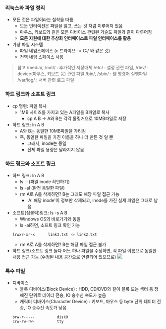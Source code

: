 ### 리눅스와 파일 정리
- 모든 것은 파일이라는 철학을 따름
  + 모든 인터렉션은 파일을 읽고, 쓰는 것 처럼 이루어져 있음
  + 마우스, 키보드와 같은 모든 디바이스 관련된 기술도 파일과 같이 다루어짐
  + **모든 자원에 대한 추상화 인터페이스로 파일 인터페이스를 활용**
- 가상 파일 시스템
  + 파일 네임스페이스 (c 드라이브 -> C:/ 와 같은 것)
  + 전역 네임 스페이스 사용
> 참고
> /media/, /mnt/ : 추가적인 저장매체 
> /etc/ : 설정 관련 파일, /dev/ : device(마우스, 키보드 등) 관련 파일
> /bin/, /sbin/ : 쉘 명령어 실행파일 
> /var/log/ : 서버 관련 로그 파일

### 하드 링크와 소프트 링크
- cp 명령: 파일 복사
  + 1MB 사이즈를 가지고 있는 A파일을 B파일로 복사
    * cp A B -> A와 B는 각각 물맂거으로 10MB파일로 저장
- 하드 링크: ln A B
  + A와 B는 동일한 10MB파일을 가리킴
  + 즉, 동일한 파일을 가진 이름을 하나 더 만든 것 일 뿐
    * 그래서, inode는 동일
    * 전체 파일 용량은 달라지지 않음
    
### 하드 링크와 소프트 링크
- 하드 링크: ln A B
  + ls -i (파일 inode 확인하기)
  + ls -al (완전 동일한 파일)
  + rm A로 A를 삭제하면? B는 그래도 해당 파일 접근 가능
    * 'A: 해당 inode'이 정보만 삭제되고, inode를 가진 실제 파일은 그대로 남음
- 소프트(심볼릭)링크: ls -s A B
  + Windows OS의 바로가기와 동일
  + ls -al하면, 소프트 링크 확인 가능
  ```
  lrwxr-xr-x      link3.txt -> link2.txt
  ```
  + rm A로 A를 삭제하면? B는 해당 파일 접근 불가
- 하드 링크/소프트 링크 둘다 어느 하나 파일을 수정하면, 각 파일 이름으로 동일한 내용 접근 가능 (수정된 내용 공간으로 연결되어 있으므로)
![](https://img1.daumcdn.net/thumb/R1280x0/?scode=mtistory2&fname=http%3A%2F%2Fcfile21.uf.tistory.com%2Fimage%2F2148E83E58D93B3D2AA9FA)

### 특수 파일
- 디바이스
  + 블록 디바이스(Block Device)
    : HDD, CD/DVD와 같이 블록 또는 섹터 등 정해진 단위로 데이터 전송, IO 송수신 속도가 높음
  + 캐릭터 디바이스(Character Device)
    : 키보드, 마우스 등 byte 단위 데이터 전송, IO 송수신 속도가 낮음
  ```
  brw-r-----          disk0
  crw-rw-rw-          tty
  ```
  











